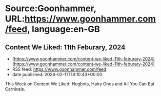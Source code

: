 # Source:Goonhammer, URL:https://www.goonhammer.com/feed, language:en-GB

## Content We Liked: 11th Feburary, 2024
 - [https://www.goonhammer.com/content-we-liked-11th-feburary-2024](https://www.goonhammer.com/content-we-liked-11th-feburary-2024)
 - RSS feed: https://www.goonhammer.com/feed
 - date published: 2024-02-11T18:10:43+00:00

This Week on Content We Liked: Hugbots, Hairy Ones and All You Can Eat Carnivals.

